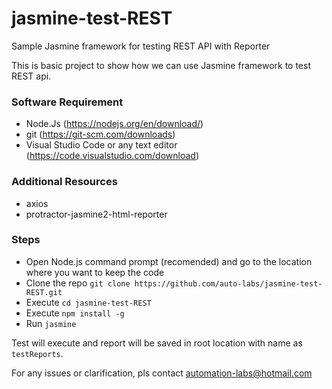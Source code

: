 # jasmine-test-REST
Sample Jasmine framework for testing REST API with Reporter

This is basic project to show how we can use Jasmine framework to test REST api.

### Software Requirement
- Node.Js (https://nodejs.org/en/download/)
- git (https://git-scm.com/downloads)
- Visual Studio Code or any text editor (https://code.visualstudio.com/download)

### Additional Resources
- axios
- protractor-jasmine2-html-reporter

### Steps
- Open Node.js command prompt (recomended) and go to the location where you want to keep the code
- Clone the repo `git clone https://github.com/auto-labs/jasmine-test-REST.git`
- Execute `cd jasmine-test-REST`
- Execute `npm install -g`
- Run `jasmine`

Test will execute and report will be saved in root location with name as `testReports`.

For any issues or clarification, pls contact automation-labs@hotmail.com


